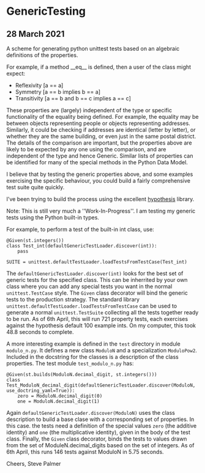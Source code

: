 GenericTesting
==============

28 March 2021
-------------

A scheme for generating python unittest tests based on an algebraic
definitions of the properties.

For example, if a method \_\_eq\_\_ is defined, then a user of the class
might expect:

 * Reflexivity [a == a]
 * Symmetry [a == b implies b == a]
 * Transitivity [a == b and b == c implies a == c]

These properties are (largely) independent of the type or specific
functionality of the equality being defined.  For example, the
equality may be between objects representing people or objects
representing addresses.  Similarly, it could be checking if
addresses are identical (letter by letter), or whether they are the
same building, or even just in the same postal district.  The details
of the comparison are important, but the properties above are likely
to be expected by any one using the comparison, and are independent of
the type and hence Generic.  Similar lists of
properties can be identified for many of the special methods in the
Python Data Model.

I believe that by testing the generic properties above, and some
examples exercising the specific behaviour, you could build a fairly
comprehensive test suite quite quickly.

I've been trying to build the process using the excellent
[hypothesis](https://hypothesis.readthedocs.io/en/latest/index.html) library.

Note: This is still very much a ''Work-In-Progress''.  I am testing my generic
tests using the Python built-in types.

For example, to perform a test of the built-in int class, use:

    @Given(st.integers())
    class Test_int(defaultGenericTestLoader.discover(int)):
        pass

    SUITE = unittest.defaultTestLoader.loadTestsFromTestCase(Test_int)

The `defaultGenericTestLoader.discover(int)` looks for the best set of generic
tests for the specified class.  This can be inherrited by your own class where you
can add any special tests you want in the normal `unittest.TestCase` style.
The `Given` class decorator will bind the generic tests to the production strategy.
The standard library `unittest.defaultTestLoader.loadTestsFromTestCase` can be
used to generate a normal `unittest.TestSuite` collecting all the tests together
ready to be run.  As of 6th April, this will run 721 property tests, each exercises against
the hypothesis default 100 example ints.  On my computer, this took 48.8 seconds to complete.

A more interesting example is defined in the `test` directory in module `modulo_n.py`.
It defines a new class `ModuloN` and a specialization `ModuloPow2`.
Included in the docstring for the classes is a description of the class properties.
The test module `test_modulo_n.py` has:

    @Given(st.builds(ModuloN.decimal_digit, st.integers()))
    class Test_ModuloN_decimal_digit(defaultGenericTestLoader.discover(ModuloN, use_doctring_yaml=True)):
        zero = ModuloN.decimal_digit(0)
        one = ModuloN.decimal_digit(1)

Again `defaultGenericTestLoader.discover(ModuloN)` uses the class description to build
a base clase with a corresponding set of properties.  In this case. the tests need a definition
of the special values `zero` (the additive identity) and `one` (the multiplicative identity),
given in the body of the test class.  Finally, the `Given` class decorator, binds the tests to values
drawn from the set of ModuleN.decimal_digits based on the set of integers.  As of 6th April,
this runs 146 tests against ModuloN in 5.75 seconds.

Cheers,
Steve Palmer
